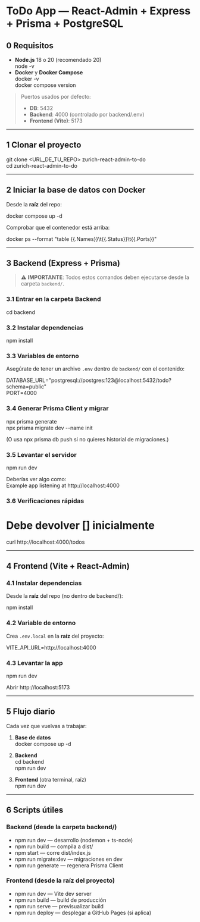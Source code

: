 # ToDo App — React-Admin + Express + Prisma + PostgreSQL

## 0 Requisitos

- **Node.js** 18 o 20 (recomendado 20)  
  node -v
- **Docker** y **Docker Compose**  
  docker -v  
  docker compose version

> Puertos usados por defecto:
> - **DB**: 5432
> - **Backend**: 4000 (controlado por backend/.env)
> - **Frontend (Vite)**: 5173

---

## 1 Clonar el proyecto

git clone <URL_DE_TU_REPO> zurich-react-admin-to-do  
cd zurich-react-admin-to-do

---

## 2 Iniciar la base de datos con Docker

Desde la **raíz** del repo:

docker compose up -d

Comprobar que el contenedor está arriba:

docker ps --format "table {{.Names}}\t{{.Status}}\t{{.Ports}}"

---

## 3 Backend (Express + Prisma)

> ⚠️ **IMPORTANTE**: Todos estos comandos deben ejecutarse desde la carpeta `backend/`.

### 3.1 Entrar en la carpeta Backend

cd backend

### 3.2 Instalar dependencias

npm install

### 3.3 Variables de entorno

Asegúrate de tener un archivo `.env` dentro de `backend/` con el contenido:

DATABASE_URL="postgresql://postgres:123@localhost:5432/todo?schema=public"  
PORT=4000

### 3.4 Generar Prisma Client y migrar

npx prisma generate  
npx prisma migrate dev --name init

(O usa npx prisma db push si no quieres historial de migraciones.)

### 3.5 Levantar el servidor

npm run dev

Deberías ver algo como:  
Example app listening at http://localhost:4000

### 3.6 Verificaciones rápidas

# Debe devolver [] inicialmente  
curl http://localhost:4000/todos

---

## 4 Frontend (Vite + React-Admin)

### 4.1 Instalar dependencias

Desde la **raíz** del repo (no dentro de backend/):

npm install

### 4.2 Variable de entorno

Crea `.env.local` en la **raíz** del proyecto:

VITE_API_URL=http://localhost:4000

### 4.3 Levantar la app

npm run dev

Abrir http://localhost:5173

---

## 5 Flujo diario

Cada vez que vuelvas a trabajar:

1. **Base de datos**  
   docker compose up -d

2. **Backend**  
   cd backend  
   npm run dev

3. **Frontend** (otra terminal, raíz)  
   npm run dev

---

## 6 Scripts útiles

### Backend (desde la carpeta backend/)

- npm run dev — desarrollo (nodemon + ts-node)  
- npm run build — compila a dist/  
- npm start — corre dist/index.js  
- npm run migrate:dev — migraciones en dev  
- npm run generate — regenera Prisma Client  

### Frontend (desde la raíz del proyecto)

- npm run dev — Vite dev server  
- npm run build — build de producción  
- npm run serve — previsualizar build  
- npm run deploy — desplegar a GitHub Pages (si aplica)
